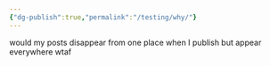 ```yaml
---
{"dg-publish":true,"permalink":"/testing/why/"}
---
```


would my posts disappear from one place when I publish but appear everywhere wtaf